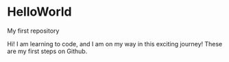 # HelloWorld
My first repository

Hi! I am learning to code, and I am on my way in this exciting journey!
These are my first steps on Github.
